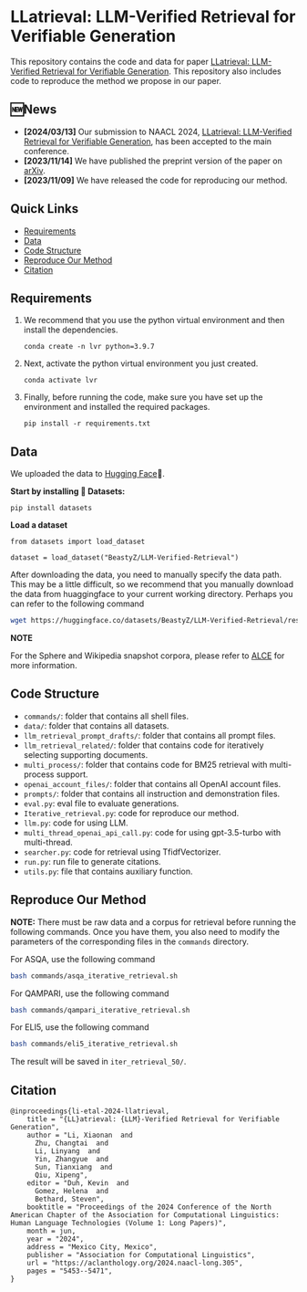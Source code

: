 # LLatrieval: LLM-Verified Retrieval for Verifiable Generation
This repository contains the code and data for paper [LLatrieval: LLM-Verified Retrieval for Verifiable Generation](https://arxiv.org/abs/2311.07838). This repository also includes code to reproduce the method we propose in our paper.

## :new:News
- **[2024/03/13]** Our submission to NAACL 2024, [LLatrieval: LLM-Verified Retrieval for Verifiable Generation](https://aclanthology.org/2024.naacl-long.305/), has been accepted to the main conference.
- **[2023/11/14]** We have published the preprint version of the paper on [arXiv](https://arxiv.org/abs/2311.07838).
- **[2023/11/09]** We have released the code for reproducing our method.


## Quick Links
- [Requirements](#requirements)
- [Data](#data)
- [Code Structure](#code-structure)
- [Reproduce Our Method](#reproduce-our-method)
- [Citation](#citation)


## Requirements
1. We recommend that you use the python virtual environment and then install the dependencies.
    ```
    conda create -n lvr python=3.9.7
    ```
2. Next, activate the python virtual environment you just created.
    ```
    conda activate lvr
    ```
3. Finally, before running the code, make sure you have set up the environment and installed the required packages.
    ```
    pip install -r requirements.txt
    ```

## Data
We uploaded the data to [Hugging Face](https://huggingface.co/datasets/BeastyZ/LLM-Verified-Retrieval)🤗. 

**Start by installing 🤗 Datasets:**
```
pip install datasets
```

**Load a dataset**
```
from datasets import load_dataset

dataset = load_dataset("BeastyZ/LLM-Verified-Retrieval")
```
After downloading the data, you need to manually specify the data path. This may be a little difficult, so we recommend that you manually download the data from huaggingface to your current working directory. Perhaps you can refer to the following command
```bash
wget https://huggingface.co/datasets/BeastyZ/LLM-Verified-Retrieval/resolve/main/origin/asqa_eval_dpr_top100.json?download=true
```

**NOTE**

For the Sphere and Wikipedia snapshot corpora, please refer to [ALCE](https://github.com/princeton-nlp/ALCE) for more information.


## Code Structure
* `commands/`: folder that contains all shell files.
* `data/`: folder that contains all datasets.
* `llm_retrieval_prompt_drafts/`: folder that contains all prompt files.
* `llm_retrieval_related/`: folder that contains code for iteratively selecting supporting documents.
* `multi_process/`: folder that contains code for BM25 retrieval with multi-process support.
* `openai_account_files/`: folder that contains all OpenAI account files.
* `prompts/`: folder that contains all instruction and demonstration files.
* `eval.py`: eval file to evaluate generations.
* `Iterative_retrieval.py`: code for reproduce our method.
* `llm.py`: code for using LLM.
* `multi_thread_openai_api_call.py`: code for using gpt-3.5-turbo with multi-thread.
* `searcher.py`: code for retrieval using TfidfVectorizer.
* `run.py`: run file to generate citations.
* `utils.py`: file that contains auxiliary function.


## Reproduce Our Method
**NOTE:** There must be raw data and a corpus for retrieval before running the following commands. Once you have them, you also need to modify the parameters of the corresponding files in the `commands` directory.

For ASQA, use the following command
```bash
bash commands/asqa_iterative_retrieval.sh
```

For QAMPARI, use the following command
```bash
bash commands/qampari_iterative_retrieval.sh
```

For ELI5, use the following command
```bash
bash commands/eli5_iterative_retrieval.sh
```

The result will be saved in `iter_retrieval_50/`.


## Citation
```
@inproceedings{li-etal-2024-llatrieval,
    title = "{LL}atrieval: {LLM}-Verified Retrieval for Verifiable Generation",
    author = "Li, Xiaonan  and
      Zhu, Changtai  and
      Li, Linyang  and
      Yin, Zhangyue  and
      Sun, Tianxiang  and
      Qiu, Xipeng",
    editor = "Duh, Kevin  and
      Gomez, Helena  and
      Bethard, Steven",
    booktitle = "Proceedings of the 2024 Conference of the North American Chapter of the Association for Computational Linguistics: Human Language Technologies (Volume 1: Long Papers)",
    month = jun,
    year = "2024",
    address = "Mexico City, Mexico",
    publisher = "Association for Computational Linguistics",
    url = "https://aclanthology.org/2024.naacl-long.305",
    pages = "5453--5471",
}
```
